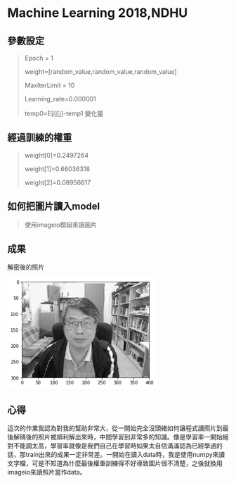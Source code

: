# Machine Learning 2018,NDHU #
## 參數設定 ##
>Epoch = 1
>>
>weight=[random_value,random_value,random_value]
>>
>MaxIterLimit = 10
>>
>Learning_rate=0.000001
>>
>temp0=E[i][j]-temp1
>變化量
## 經過訓練的權重 ##
>weight[0]=0.2497264 
>>
>weight[1]=0.66036318
>>
>weight[2]=0.08956617
## 如何把圖片讀入model ##
>使用imageio模組來讀圖片
## 成果 ##
  解密後的照片
>>
![](https://raw.githubusercontent.com/louis8ok1/ML2018_410421236/master/ans_picture.png)
## 心得 ##
這次的作業我認為對我的幫助非常大，從一開始完全沒頭緒如何讓程式讀照片到最後解碼後的照片被順利解出來時，中間學習到非常多的知識。像是學習率一開始絕對不能調太高，學習率就像是我們自己在學習時如果太自信滿滿認為已經學過的話，那train出來的成果一定非常差。一開始在讀入data時，我是使用numpy來讀文字檔，可是不知道為什麼最後權重訓練得不好導致圖片很不清楚，之後就換用imageio來讀照片當作data。

